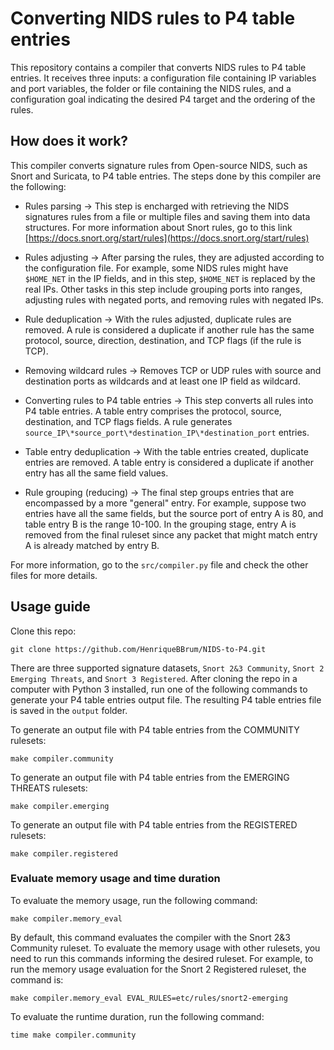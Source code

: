 # Converting NIDS rules to P4 table entries

This repository contains a compiler that converts NIDS rules to P4 table entries. It receives three inputs: a configuration file containing IP variables and port variables, the folder or file containing the NIDS rules, and a configuration goal indicating the desired P4 target and the ordering of the rules. 

## How does it work?

This compiler converts signature rules from Open-source NIDS, such as Snort and Suricata, to P4 table entries. The steps done by this compiler are the following:

- Rules parsing &rarr; This step is encharged with retrieving the NIDS signatures rules from a file or multiple files and saving them into data structures. For more information about Snort rules, go to this link [https://docs.snort.org/start/rules](https://docs.snort.org/start/rules)

- Rules adjusting &rarr; After parsing the rules, they are adjusted according to the configuration file. For example, some NIDS rules might have `$HOME_NET` in the IP fields, and in this step, `$HOME_NET` is replaced by the real IPs. Other tasks in this step include grouping ports into ranges, adjusting rules with negated ports, and removing rules with negated IPs.

- Rule deduplication &rarr; With the rules adjusted, duplicate rules are removed. A rule is considered a duplicate if another rule has the same protocol, source, direction, destination, and TCP flags (if the rule is TCP).

- Removing wildcard rules &rarr; Removes TCP or UDP rules with source and destination ports as wildcards and at least one IP field as wildcard.

- Converting rules to P4 table entries &rarr; This step converts all rules into P4 table entries. A table entry comprises the protocol, source, destination, and TCP flags fields. A rule generates `source_IP\*source_port\*destination_IP\*destination_port` entries.

- Table entry deduplication &rarr; With the table entries created, duplicate entries are removed. A table entry is considered a duplicate if another entry has all the same field values.

- Rule grouping (reducing) &rarr; The final step groups entries that are encompassed by a more "general" entry. For example, suppose two entries have all the same fields, but the source port of entry A is 80, and table entry B is the range 10-100. In the grouping stage, entry A is removed from the final ruleset since any packet that might match entry A is already matched by entry B.

For more information, go to the `src/compiler.py` file and check the other files for more details.

## Usage guide

Clone this repo:

```
git clone https://github.com/HenriqueBBrum/NIDS-to-P4.git
```

There are three supported signature datasets, `Snort 2&3 Community`, `Snort 2 Emerging Threats`, and `Snort 3 Registered`. After cloning the repo in a computer with Python 3 installed, run one of the following commands to generate your P4 table entries output file. The resulting P4 table entries file is saved in the `output` folder. 


To generate an output file with P4 table entries from the COMMUNITY rulesets:

```
make compiler.community
```
To generate an output file with P4 table entries from the EMERGING THREATS rulesets:

```
make compiler.emerging
```

To generate an output file with P4 table entries from the REGISTERED rulesets:

```
make compiler.registered
```


### Evaluate memory usage and time duration

To evaluate the memory usage, run the following command:

```
make compiler.memory_eval
```

By default, this command evaluates the compiler with the Snort 2&3 Community ruleset. To evaluate the memory usage with other rulesets, you need to run this commands informing the desired ruleset. For example, to run the memory usage evaluation for the Snort 2 Registered ruleset, the command is:

```
make compiler.memory_eval EVAL_RULES=etc/rules/snort2-emerging
```

To evaluate the runtime duration, run the following command:

```
time make compiler.community
```
